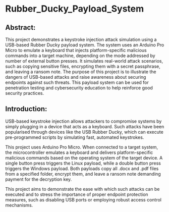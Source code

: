 # Rubber_Ducky_Payload_System

## Abstract:
This project demonstrates a keystroke injection attack simulation using a USB-based
Rubber Ducky payload system. The system uses an Arduino Pro Micro to emulate a keyboard
that injects platform-specific malicious commands into a target machine, depending on the
mode addressed by number of external button presses. It simulates real-world attack
scenarios, such as copying sensitive files, encrypting them with a secret passphrase, and
leaving a ransom note. The purpose of this project is to illustrate the dangers of USB-based
attacks and raise awareness about securing endpoints against such threats. This payload
system can be used for penetration testing and cybersecurity education to help reinforce good
security practices.


## Introduction:
USB-based keystroke injection allows attackers to compromise systems by simply
plugging in a device that acts as a keyboard. Such attacks have been popularised through
devices like the USB Rubber Ducky, which can execute pre-programmed scripts by
simulating fast, automated keystrokes.


This project uses Arduino Pro Micro. When connected to a target system, the
microcontroller emulates a keyboard and delivers platform-specific malicious commands
based on the operating system of the target device. A single button press triggers the Linux
payload, while a double button press triggers the Windows payload. Both payloads copy all
.docx and .pdf files from a specified folder, encrypt them, and leave a ransom note
demanding payment for the decryption key.


This project aims to demonstrate the ease with which such attacks can be executed
and to stress the importance of proper endpoint protection measures, such as disabling USB
ports or employing robust access control mechanisms.
